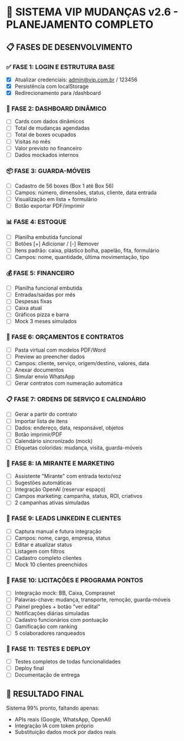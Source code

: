 # 🚀 SISTEMA VIP MUDANÇAS v2.6 - PLANEJAMENTO COMPLETO

## 📋 FASES DE DESENVOLVIMENTO

### ✅ FASE 1: LOGIN E ESTRUTURA BASE
- [x] Atualizar credenciais: admin@vip.com.br / 123456
- [x] Persistência com localStorage
- [x] Redirecionamento para /dashboard

### 🔄 FASE 2: DASHBOARD DINÂMICO
- [ ] Cards com dados dinâmicos
- [ ] Total de mudanças agendadas
- [ ] Total de boxes ocupados
- [ ] Visitas no mês
- [ ] Valor previsto no financeiro
- [ ] Dados mockados internos

### 📦 FASE 3: GUARDA-MÓVEIS
- [ ] Cadastro de 56 boxes (Box 1 até Box 56)
- [ ] Campos: número, dimensões, status, cliente, data entrada
- [ ] Visualização em lista + formulário
- [ ] Botão exportar PDF/imprimir

### 📊 FASE 4: ESTOQUE
- [ ] Planilha embutida funcional
- [ ] Botões [+] Adicionar / [-] Remover
- [ ] Itens padrão: caixa, plástico bolha, papelão, fita, formulário
- [ ] Campos: nome, quantidade, última movimentação, tipo

### 💰 FASE 5: FINANCEIRO
- [ ] Planilha funcional embutida
- [ ] Entradas/saídas por mês
- [ ] Despesas fixas
- [ ] Caixa atual
- [ ] Gráficos pizza e barra
- [ ] Mock 3 meses simulados

### 📑 FASE 6: ORÇAMENTOS E CONTRATOS
- [ ] Pasta virtual com modelos PDF/Word
- [ ] Preview ao preencher dados
- [ ] Campos: cliente, serviço, origem/destino, valores, data
- [ ] Anexar documentos
- [ ] Simular envio WhatsApp
- [ ] Gerar contratos com numeração automática

### 📋 FASE 7: ORDENS DE SERVIÇO E CALENDÁRIO
- [ ] Gerar a partir do contrato
- [ ] Importar lista de itens
- [ ] Dados: endereço, data, responsável, objetos
- [ ] Botão imprimir/PDF
- [ ] Calendário sincronizado (mock)
- [ ] Etiquetas coloridas: mudança, visita, guarda-móveis

### 🧠 FASE 8: IA MIRANTE E MARKETING
- [ ] Assistente "Mirante" com entrada texto/voz
- [ ] Sugestões automáticas
- [ ] Integração OpenAI (reservar espaço)
- [ ] Campos marketing: campanha, status, ROI, criativos
- [ ] 2 campanhas ativas simuladas

### 📲 FASE 9: LEADS LINKEDIN E CLIENTES
- [ ] Captura manual e futura integração
- [ ] Campos: nome, cargo, empresa, status
- [ ] Editar e atualizar status
- [ ] Listagem com filtros
- [ ] Cadastro completo clientes
- [ ] Mock 10 clientes preenchidos

### 🔔 FASE 10: LICITAÇÕES E PROGRAMA PONTOS
- [ ] Integração mock: BB, Caixa, Comprasnet
- [ ] Palavras-chave: mudança, transporte, remoção, guarda-móveis
- [ ] Painel pregões + botão "ver edital"
- [ ] Notificações diárias simuladas
- [ ] Cadastro funcionários com pontuação
- [ ] Gamificação com ranking
- [ ] 5 colaboradores ranqueados

### 🚀 FASE 11: TESTES E DEPLOY
- [ ] Testes completos de todas funcionalidades
- [ ] Deploy final
- [ ] Documentação de entrega

## 🎯 RESULTADO FINAL
Sistema 99% pronto, faltando apenas:
- APIs reais (Google, WhatsApp, OpenAI)
- Integração IA com token próprio
- Substituição dados mock por dados reais

